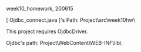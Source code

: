 week10_homework, 200615

[ Ojdbc_connect.java ]'s Path: Project\src\week10hw\

This project requires OjdbcDriver.

Ojdbc's path: Project\WebContent\WEB-INF\lib\
